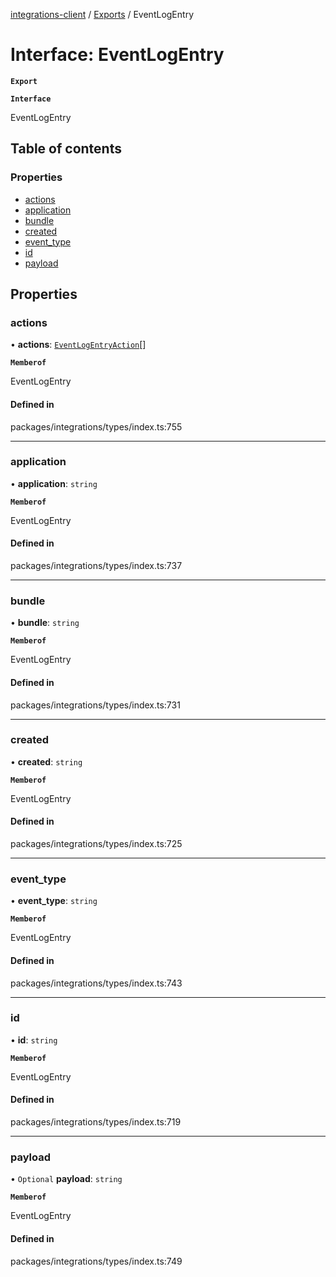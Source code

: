 [integrations-client](../README.md) / [Exports](../modules.md) / EventLogEntry

# Interface: EventLogEntry

**`Export`**

**`Interface`**

EventLogEntry

## Table of contents

### Properties

- [actions](EventLogEntry.md#actions)
- [application](EventLogEntry.md#application)
- [bundle](EventLogEntry.md#bundle)
- [created](EventLogEntry.md#created)
- [event\_type](EventLogEntry.md#event_type)
- [id](EventLogEntry.md#id)
- [payload](EventLogEntry.md#payload)

## Properties

### actions

• **actions**: [`EventLogEntryAction`](EventLogEntryAction.md)[]

**`Memberof`**

EventLogEntry

#### Defined in

packages/integrations/types/index.ts:755

___

### application

• **application**: `string`

**`Memberof`**

EventLogEntry

#### Defined in

packages/integrations/types/index.ts:737

___

### bundle

• **bundle**: `string`

**`Memberof`**

EventLogEntry

#### Defined in

packages/integrations/types/index.ts:731

___

### created

• **created**: `string`

**`Memberof`**

EventLogEntry

#### Defined in

packages/integrations/types/index.ts:725

___

### event\_type

• **event\_type**: `string`

**`Memberof`**

EventLogEntry

#### Defined in

packages/integrations/types/index.ts:743

___

### id

• **id**: `string`

**`Memberof`**

EventLogEntry

#### Defined in

packages/integrations/types/index.ts:719

___

### payload

• `Optional` **payload**: `string`

**`Memberof`**

EventLogEntry

#### Defined in

packages/integrations/types/index.ts:749
